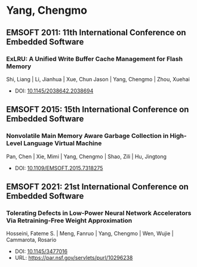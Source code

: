 # Yang, Chengmo

## EMSOFT 2011: 11th International Conference on Embedded Software

### ExLRU: A Unified Write Buffer Cache Management for Flash Memory
Shi, Liang | Li, Jianhua | Xue, Chun Jason | Yang, Chengmo | Zhou, Xuehai
* DOI: [10.1145/2038642.2038694](https://doi.org/10.1145/2038642.2038694)

## EMSOFT 2015: 15th International Conference on Embedded Software

### Nonvolatile Main Memory Aware Garbage Collection in High-Level Language Virtual Machine
Pan, Chen | Xie, Mimi | Yang, Chengmo | Shao, Zili | Hu, Jingtong
* DOI: [10.1109/EMSOFT.2015.7318275](https://doi.org/10.1109/EMSOFT.2015.7318275)

## EMSOFT 2021: 21st International Conference on Embedded Software

### Tolerating Defects in Low-Power Neural Network Accelerators Via Retraining-Free Weight Approximation
Hosseini, Fateme S. | Meng, Fanruo | Yang, Chengmo | Wen, Wujie | Cammarota, Rosario
* DOI: [10.1145/3477016](https://doi.org/10.1145/3477016)
* URL: <https://par.nsf.gov/servlets/purl/10296238>

